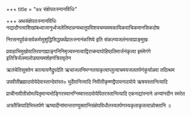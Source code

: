 +++
title = "७४ संक्षेपतःस्नानविधिः"

+++
अथसंक्षेपतःस्नानविधिः नद्यादौगत्वाशिखांबध्वाजानूर्ध्वजलेतिष्ठन्नन्यथातूपविशयचम्यममकायिकवाचिकमानसिकदोषः

निरसनपूर्वकंसर्वकर्मसुशुद्धिसिद्ध्यर्थंप्रातःस्नानंकरिष्ये इति संकल्प्यजलंनत्वाप्राङ्‍मुखः

प्रवाहाभिमुखोवातिरवगाह्याङ्गनिनिमृज्यस्नात्वाद्विराचम्यापोहिष्ठतिमार्जनंकृत्वा इमंमेगंगे इतित्रिर्जलमालोड्याघमर्शहणंत्रिरावृतेन

ऋतंचेतिसूक्तेन कात्यायनैद्रुपदेति ऋचाजलनिमग्नतयाकृत्वाप्लुत्याचमयजलतर्पणंकुर्यान्नवा तदित्थम

उपवीतीब्रह्मादयोयेदेवास्तान्देवांस्त० भुर्देवानित्यादि निवीतीकृष्णद्वैपायनादयोये ऋषयस्तानित्यादि

प्राचीनावीतीसोमःपितृमान्यभोङ्गिरस्वानग्निष्वात्तादयोयेपितरस्तानित्यादि एकनद्यांस्नाने अन्यांनदीन स्मरेत

अत्रतैत्त्रियादिभिस्तर्पणे ऋष्यादीनांमान्तराण्युक्तानिसंक्षेपविधौतस्यतर्पणस्यकृताकृतत्वान्नोक्तानि ॥
